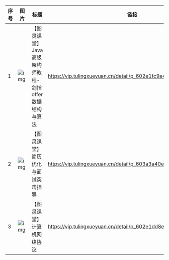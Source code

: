 | 序号 | 图片 | 标题 | 链接 |
| ---- | ---- | ---- | ---- |
| 1 | ![img](http://wechatapppro-1252524126.file.myqcloud.com/appgpn9idwb6991/image/compress/640480833kma6xm8e04oz.jpg) | 【图灵课堂】Java高级架构师教程-剑指offer数据结构与算法 | https://vip.tulingxueyuan.cn/detail/p_602e1fc9e4b0f176aed24995/6 | 
| 2 | ![img](http://wechatapppro-1252524126.file.myqcloud.com/appgpn9idwb6991/image/compress/640480951kma7w21i0lar.jpg) | 【图灵课堂】简历优化与面试突击指导 | https://vip.tulingxueyuan.cn/detail/p_603a3a40e4b0b6e9418e54fd/6 | 
| 3 | ![img](http://wechatapppro-1252524126.file.myqcloud.com/appgpn9idwb6991/image/compress/640480393kma7yp8e0sm8.jpg) | 【图灵课堂】计算机网络协议 | https://vip.tulingxueyuan.cn/detail/p_602e1dd8e4b05a9e887343a7/6 | 
